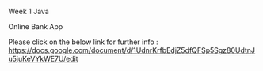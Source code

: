 Week 1 Java

Online Bank App

Please click on the below link for further info :
https://docs.google.com/document/d/1UdnrKrfbEdjZ5dfQFSp5Sgz80UdtnJu5juKeVYkWE7U/edit
